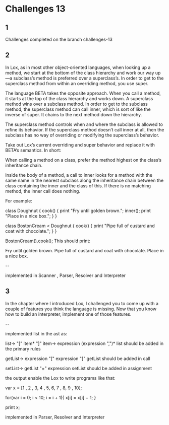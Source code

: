 # Challenges 13

## 1

Challenges completed on the branch challenges-13

## 2

In Lox, as in most other object-oriented languages, when looking up a method, we start at the bottom of the class hierarchy and work our way up—a subclass’s method is preferred over a superclass’s. In order to get to the superclass method from within an overriding method, you use super.

The language BETA takes the opposite approach. When you call a method, it starts at the top of the class hierarchy and works down. A superclass method wins over a subclass method. In order to get to the subclass method, the superclass method can call inner, which is sort of like the inverse of super. It chains to the next method down the hierarchy.

The superclass method controls when and where the subclass is allowed to refine its behavior. If the superclass method doesn’t call inner at all, then the subclass has no way of overriding or modifying the superclass’s behavior.

Take out Lox’s current overriding and super behavior and replace it with BETA’s semantics. In short:

When calling a method on a class, prefer the method highest on the class’s inheritance chain.

Inside the body of a method, a call to inner looks for a method with the same name in the nearest subclass along the inheritance chain between the class containing the inner and the class of this. If there is no matching method, the inner call does nothing.

For example:

class Doughnut {
cook() {
print "Fry until golden brown.";
inner();
print "Place in a nice box.";
}
}

class BostonCream < Doughnut {
cook() {
print "Pipe full of custard and coat with chocolate.";
}
}

BostonCream().cook();
This should print:

Fry until golden brown.
Pipe full of custard and coat with chocolate.
Place in a nice box.

--

implemented in Scanner , Parser, Resolver and Interpreter

## 3

In the chapter where I introduced Lox, I challenged you to come up with a couple of features you think the language is missing. 
Now that you know how to build an interpreter, implement one of those features.

--

implemented list in the ast as: 


list-> "[" item* "]"
item-> expression (expression ",")*
list should be added in the primary rules

getList-> expression "[" expression "]"
getList should be added in call

setList-> getList "=" expression
setList should be added in assignment

the output enable the Lox to write programs like that:

var x = [1 , 2 , 3, 4 , 5, 6, 7 , 8, 9 , 10];

for(var i = 0; i < 10; i = i + 1){
    x[i] = x[i] + 1;
}

print x;

implemented in Parser, Resolver and Interpreter
